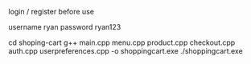 login / register before use 

username ryan
password ryan123 

cd shoping-cart
 g++ main.cpp menu.cpp product.cpp checkout.cpp auth.cpp userpreferences.cpp -o shoppingcart.exe
 ./shoppingcart.exe     
